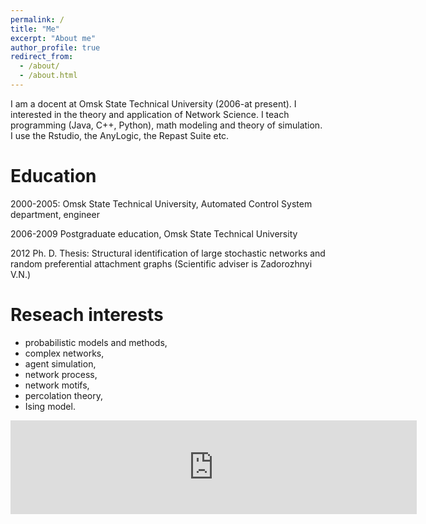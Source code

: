 ```yaml
---
permalink: /
title: "Me"
excerpt: "About me"
author_profile: true
redirect_from: 
  - /about/
  - /about.html
---
```

I am a docent at Omsk State Technical University (2006-at present). I interested in the theory and application of Network Science. I teach programming (Java, C++, Python), math modeling and theory of simulation. I use the Rstudio, the AnyLogic, the Repast Suite etc.

Education
======
<p>2000-2005: Omsk State Technical University, Automated Control System department, engineer</p>
<p>2006-2009 Postgraduate education, Omsk State Technical University</p>
<p>2012 Ph. D. Thesis: Structural identification of large stochastic networks and random preferential attachment graphs
(Scientific adviser is Zadorozhnyi V.N.)</p>

Reseach interests
======
* probabilistic models and methods,
* complex networks,
* agent simulation,
* network process,
* network motifs,
* percolation theory,
* Ising model.
<script src="https://yastatic.net/q/forms-frontend-ext/_/embed.js"></script>
<iframe src="https://forms.yandex.ru/u/5f9ffcb13af4d2e1754fdc1a/?iframe=1" frameborder="0" name="ya-form-5f9ffcb13af4d2e1754fdc1a" width="650"></iframe>
